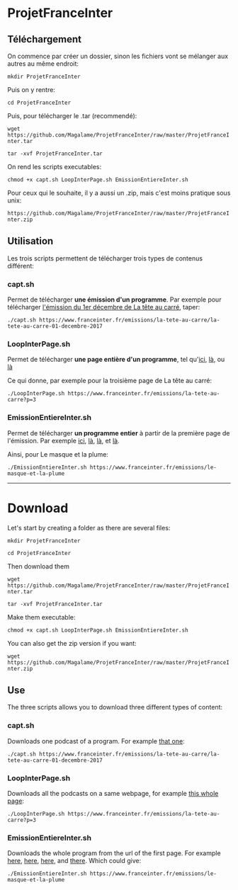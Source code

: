 # ProjetFranceInter

## Téléchargement


On commence par créer un dossier, sinon les fichiers vont se mélanger aux autres au même endroit:

`mkdir ProjetFranceInter`

Puis on y rentre:

`cd ProjetFranceInter`

Puis, pour télécharger le .tar (recommendé):

`wget https://github.com/Magalame/ProjetFranceInter/raw/master/ProjetFranceInter.tar`

`tar -xvf ProjetFranceInter.tar`

On rend les scripts executables:

`chmod +x capt.sh LoopInterPage.sh EmissionEntiereInter.sh`

Pour ceux qui le souhaite, il y a aussi un .zip, mais c'est moins pratique sous unix:

`https://github.com/Magalame/ProjetFranceInter/raw/master/ProjetFranceInter.zip`


## Utilisation

Les trois scripts permettent de télécharger trois types de contenus différent:

### capt.sh
Permet de télécharger **une émission d'un programme**. Par exemple pour télécharger [l'émission du 1er décembre de La tête au carré](https://www.franceinter.fr/emissions/la-tete-au-carre/la-tete-au-carre-01-decembre-2017), taper:

`./capt.sh https://www.franceinter.fr/emissions/la-tete-au-carre/la-tete-au-carre-01-decembre-2017`

### LoopInterPage.sh
Permet de télécharger **une page entière d'un programme**, tel qu'[ici](https://www.franceinter.fr/emissions/la-tete-au-carre), [là](https://www.franceinter.fr/emissions/la-tete-au-carre?p=2), ou [là](https://www.franceinter.fr/emissions/la-tete-au-carre?p=3)

Ce qui donne, par exemple pour la troisième page de La tête au carré:

`./LoopInterPage.sh https://www.franceinter.fr/emissions/la-tete-au-carre?p=3`

### EmissionEntiereInter.sh

Permet de télécharger **un programme entier** à partir de la première page de l'émission. Par exemple [ici](https://www.franceinter.fr/emissions/la-tete-au-carre), [là](https://www.franceinter.fr/emissions/la-marche-de-l-histoire), [là](https://www.franceinter.fr/emissions/le-masque-et-la-plume), et [là](https://www.franceinter.fr/emissions/la-bande-originale).

Ainsi, pour Le masque et la plume:

`./EmissionEntiereInter.sh https://www.franceinter.fr/emissions/le-masque-et-la-plume`

-----------------------------------------------------

# Download

Let's start by creating a folder as there are several files:

`mkdir ProjetFranceInter`

`cd ProjetFranceInter`

Then download them

`wget https://github.com/Magalame/ProjetFranceInter/raw/master/ProjetFranceInter.tar`

`tar -xvf ProjetFranceInter.tar`

Make them executable:

`chmod +x capt.sh LoopInterPage.sh EmissionEntiereInter.sh`

You can also get the zip version if you want:

`wget https://github.com/Magalame/ProjetFranceInter/raw/master/ProjetFranceInter.zip`

## Use

The three scripts allows you to download three different types of content:

### capt.sh

Downloads one podcast of a program. For example [that one](https://www.franceinter.fr/emissions/la-tete-au-carre/la-tete-au-carre-01-decembre-2017):

`./capt.sh https://www.franceinter.fr/emissions/la-tete-au-carre/la-tete-au-carre-01-decembre-2017`

### LoopInterPage.sh

Downloads all the podcasts on a same webpage, for example [this whole page](https://www.franceinter.fr/emissions/la-tete-au-carre?p=3):

`./LoopInterPage.sh https://www.franceinter.fr/emissions/la-tete-au-carre?p=3`

### EmissionEntiereInter.sh

Downloads the whole program from the url of the first page. For example [here](https://www.franceinter.fr/emissions/la-tete-au-carre), [here](https://www.franceinter.fr/emissions/la-marche-de-l-histoire), [here](https://www.franceinter.fr/emissions/le-masque-et-la-plume), and [there](https://www.franceinter.fr/emissions/la-bande-originale). Which could give:

`./EmissionEntiereInter.sh https://www.franceinter.fr/emissions/le-masque-et-la-plume`
